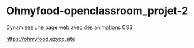# Ohmyfood-openclassroom_projet-2
 Dynamisez une page web avec des animations CSS

https://ohmyfood.ezyco.site

